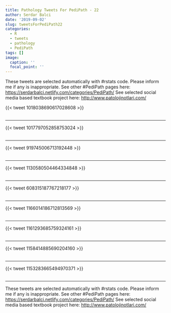```yaml
---
title: Pathology Tweets For PediPath - 22
author: Serdar Balci
date: '2019-09-02'
slug: tweetsForPediPath22
categories:
  - R
  - tweets
  - pathology
  - PediPath
tags: []
image:
  caption: ''
  focal_point: ''
---
```



These tweets are selected automatically with #rstats code. Please inform me if any is inappropriate.
See other #PediPath pages here: https://serdarbalci.netlify.com/categories/PediPath/ 
See selected social media based textbook project here: http://www.patolojinotlari.com/

{{< tweet 1018038690617028608 >}}
<br>
<br>
<hr>
{{< tweet 1017797052858753024 >}}
<br>
<br>
<hr>
{{< tweet 919745006713192448 >}}
<br>
<br>
<hr>
{{< tweet 1130580504464334848 >}}
<br>
<br>
<hr>
{{< tweet 608315187767218177 >}}
<br>
<br>
<hr>
{{< tweet 1166014186712813569 >}}
<br>
<br>
<hr>
{{< tweet 1161293685759324161 >}}
<br>
<br>
<hr>
{{< tweet 1158414885690204160 >}}
<br>
<br>
<hr>
{{< tweet 1153283665494970371 >}}
<br>
<br>
<hr>


These tweets are selected automatically with #rstats code. Please inform me if any is inappropriate.
See other #PediPath pages here: https://serdarbalci.netlify.com/categories/PediPath/ 
See selected social media based textbook project here: http://www.patolojinotlari.com/
